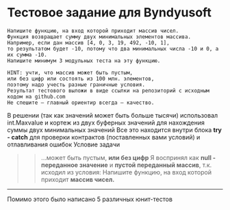 # Тестовое задание для Byndyusoft
```
Напишите функцию, на вход которой приходит массив чисел. 
Функция возвращает сумму двух минимальных элементов массива.
Например, если дан массив [4, 0, 3, 19, 492, -10, 1], 
то результатом будет -10, потому что два минимальных числа -10 и 0, а их сумма -10.
Напишите минимум 3 модульных теста на эту функцию.

HINT: учти, что массив может быть пустым, 
или без цифр или состоять из 100 млн. элементов, 
поэтому надо учесть разные граничные условия.
Результат тестового выложи в виде ссылки на репозиторий с исходным кодом на github.com
Не спешите – главный ориентир всегда – качество.
```
В решении (так как значений может быть больше тысячи) использовал int.Maxvalue и кортеж из двух буферных значений для нахождения суммы двух минимальных значений
Все это находится внутри блока **try - catch** для проверки контрактов (поставленных вами условий) и отлавливания ошибок
Условие задачи
>> ...может быть пустым, **или без цифр**
Я воспринял как **null - переданное значение** и **пустой переданный массив**, т.к. исходил из условия:
>> Напишите функцию, на вход которой приходит **массив чисел.**
-----
Помимо этого было написано 5 различных юнит-тестов
